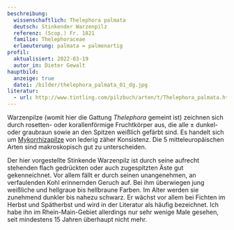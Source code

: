 ```yaml
---
beschreibung:
  wissenschaftlich: Thelephora palmata
  deutsch: Stinkender Warzenpilz
  referenz: (Scop.) Fr. 1821
  familie: Thelephoraceae
  erlaeuterung: palmata = palmenartig
profil:
  aktualisiert: 2022-03-19
  autor_in: Dieter Gewalt
hauptbild:
  anzeige: true
  datei: /bilder/thelephora_palmata_01_dg.jpg
literatur:
  - url: http://www.tintling.com/pilzbuch/arten/t/Thelephora_palmata.html
---
```

Warzenpilze (womit hier die Gattung *Thelephora* gemeint ist) zeichnen sich durch rosetten- oder korallenförmige Fruchtkörper aus, die alle ± dunkel- oder graubraun sowie an den Spitzen weißlich gefärbt sind. Es handelt sich um [Mykorrhizapilze](Mykorrhiza "Glossar") von lederig zäher Konsistenz. Die 5 mitteleuropäischen Arten sind makroskopisch gut zu unterscheiden.

Der hier vorgestellte Stinkende Warzenpilz ist durch seine aufrecht stehenden flach gedrückten oder auch zugespitzten Äste gut gekenneichnet. Vor allem fällt er durch seinen unangenehmen, an verfaulenden Kohl erinnernden Geruch auf. Bei ihm überwiegen jung weißliche und hellgraue bis hellbraune Farben. Im Alter werden sie zunehmend dunkler bis nahezu schwarz. Er wächst vor allem bei Fichten im Herbst und Spätherbst und wird in der Literatur  als häufig bezeichnet. Ich habe ihn im Rhein-Main-Gebiet allerdings nur sehr wenige Male gesehen, seit mindestens 15 Jahren überhaupt nicht mehr.